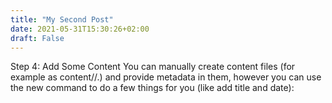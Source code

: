 ```yaml
---
title: "My Second Post"
date: 2021-05-31T15:30:26+02:00
draft: False
---
```


Step 4: Add Some Content 
You can manually create content files (for example as content/<CATEGORY>/<FILE>.<FORMAT>) and provide metadata in them, however you can use the new command to do a few things for you (like add title and date):
